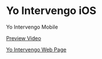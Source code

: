 # Yo Intervengo iOS
Yo Intervengo Mobile


[Preview Video](http://youtu.be/usObFXx_XUE)

[Yo Intervengo Web Page](http://yointervengo.co/)
